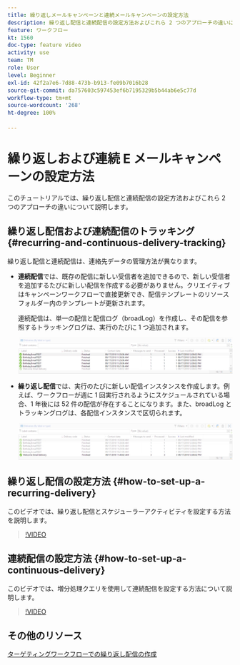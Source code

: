 ```yaml
---
title: 繰り返しメールキャンペーンと連続メールキャンペーンの設定方法
description: 繰り返し配信と連続配信の設定方法およびこれら 2 つのアプローチの違いについて説明します。
feature: ワークフロー
kt: 1560
doc-type: feature video
activity: use
team: TM
role: User
level: Beginner
exl-id: 42f2a7e6-7d88-473b-b913-fe09b7016b28
source-git-commit: da757603c597453ef6b7195329b5b44ab6e5c77d
workflow-type: tm+mt
source-wordcount: '268'
ht-degree: 100%

---
```


# 繰り返しおよび連続 E メールキャンペーンの設定方法

このチュートリアルでは、繰り返し配信と連続配信の設定方法およびこれら 2 つのアプローチの違いについて説明します。

## 繰り返し配信および連続配信のトラッキング {#recurring-and-continuous-delivery-tracking}

繰り返し配信と連続配信は、連絡先データの管理方法が異なります。

* **連続配信**&#x200B;では、既存の配信に新しい受信者を追加できるので、新しい受信者を追加するたびに新しい配信を作成する必要がありません。クリエイティブはキャンペーンワークフローで直接更新でき、配信テンプレートのリソースフォルダー内のテンプレートが更新されます。

   連続配信は、単一の配信と配信ログ（broadLog）を作成し、その配信を参照するトラッキングログは、実行のたびに 1 つ追加されます。

   ![連続配信](/help/assets/delivery_continuous.jpg)

* **繰り返し配信**&#x200B;では、実行のたびに新しい配信インスタンスを作成します。例えば、ワークフローが週に 1 回実行されるようにスケジュールされている場合、1 年後には 52 件の配信が存在することになります。また、broadLog とトラッキングログは、各配信インスタンスで区切られます。

   ![繰り返し配信](/help/assets/delivery_recurring.jpg)

## 繰り返し配信の設定方法 {#how-to-set-up-a-recurring-delivery}

このビデオでは、繰り返し配信とスケジューラーアクティビティを設定する方法を説明します。

>[!VIDEO](https://video.tv.adobe.com/v/25040?quality=12)

## 連続配信の設定方法 {#how-to-set-up-a-continuous-delivery}

このビデオでは、増分処理クエリを使用して連続配信を設定する方法について説明します。

>[!VIDEO](https://video.tv.adobe.com/v/25039?quality=12)

## その他のリソース

[ターゲティングワークフローでの繰り返し配信の作成](https://experienceleague.adobe.com/docs/campaign-classic/using/automating-with-workflows/use-cases/deliveries/sending-a-birthday-email.html?lang=ja#creating-a-recurring-delivery-in-a-targeting-workflow)
